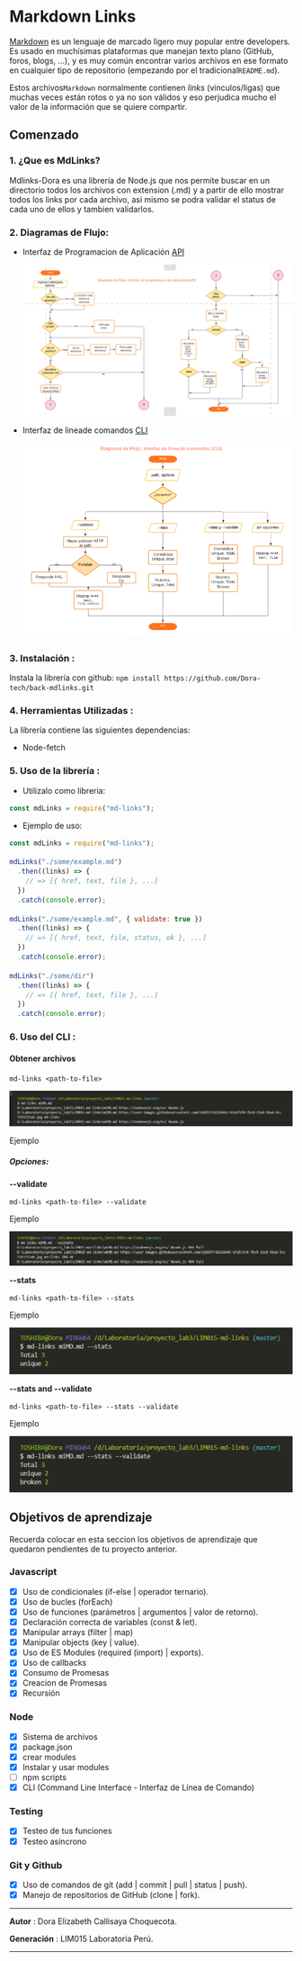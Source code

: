 # Markdown Links

[Markdown](https://es.wikipedia.org/wiki/Markdown) es un lenguaje de marcado ligero muy popular entre developers. Es usado en muchísimas plataformas que manejan texto plano (GitHub, foros, blogs, ...), y es muy común encontrar varios archivos en ese formato en cualquier tipo de repositorio (empezando por el tradicional`README.md`).

Estos archivos`Markdown` normalmente contienen _links_  (vínculos/ligas) que muchas veces están rotos o ya no son válidos y eso perjudica mucho el valor de la información que se quiere compartir.

## Comenzado
### 1. ¿Que es MdLinks?
Mdlinks-Dora es una librería de Node.js que nos permite buscar en un directorio todos los archivos con extension (.md) y a partir de ello mostrar todos los links por cada archivo, asi mismo se podra validar el status de cada uno de ellos y tambien validarlos.
### 2. Diagramas de Flujo:
  - Interfaz de Programacion de Aplicación [ API ](https://lucid.app/lucidchart/71ca9e10-cb9e-4284-9590-5f91ce0367d6/edit?page=0_0#)
  
     ![img](DF_API.png)

  - Interfaz de lineade comandos [ CLI ](https://lucid.app/lucidchart/7e02dd0b-5e88-4374-96ed-e17a951964c0/edit?page=YROYTysWf67v#)

       ![img](DF_CLI.png)

### 3. Instalación :

Instala la librería con github: `npm install https://github.com/Dora-tech/back-mdlinks.git`

### 4. Herramientas Utilizadas :
La librería contiene las siguientes dependencias:

* Node-fetch

### 5. Uso de la librería :

* Utilizalo como libreria:
 ```js
const mdLinks = require("md-links");
```
* Ejemplo de uso:
```js
const mdLinks = require("md-links");

mdLinks("./some/example.md")
  .then((links) => {
    // => [{ href, text, file }, ...]
  })
  .catch(console.error);

mdLinks("./some/example.md", { validate: true })
  .then((links) => {
    // => [{ href, text, file, status, ok }, ...]
  })
  .catch(console.error);

mdLinks("./some/dir")
  .then((links) => {
    // => [{ href, text, file }, ...]
  })
  .catch(console.error);
```
### 6. Uso del CLI :
#### Obtener archivos
`md-links <path-to-file>`

   ![img](com1_sin_opt.png)

Ejemplo

##### Opciones: 
**--validate**

`md-links <path-to-file> --validate`

Ejemplo

![img](--validate.png)

**--stats**

`md-links <path-to-file> --stats`

Ejemplo

![img](--stats.png)

**--stats and --validate**

`md-links <path-to-file> --stats --validate`

Ejemplo

![img](--statsy--validate.png)

## Objetivos de aprendizaje
Recuerda colocar en esta seccion los objetivos de aprendizaje que quedaron pendientes de tu proyecto anterior.

### Javascript
- [x] Uso de condicionales (if-else | operador ternario).
- [x] Uso de bucles (forEach)
- [x] Uso de funciones (parámetros | argumentos | valor de retorno).
- [x] Declaración correcta de variables (const & let).
- [x] Manipular arrays (filter | map)
- [x] Manipular objects (key | value).
- [x] Uso de ES Modules (required (import) | exports).
- [x] Uso de callbacks
- [x] Consumo de Promesas
- [x] Creacion de Promesas
- [x] Recursión

### Node
- [x] Sistema de archivos
- [x] package.json
- [x] crear modules
- [x] Instalar y usar modules
- [ ] npm scripts
- [x] CLI (Command Line Interface - Interfaz de Línea de Comando)

### Testing
- [x] Testeo de tus funciones
- [x] Testeo asíncrono

### Git y Github
- [x] Uso de comandos de git (add | commit | pull | status | push).
- [x] Manejo de repositorios de GitHub (clone | fork).

***
**Autor** : Dora Elizabeth Callisaya Choquecota.

**Generación** : LIM015 Laboratoria Perú.
***
